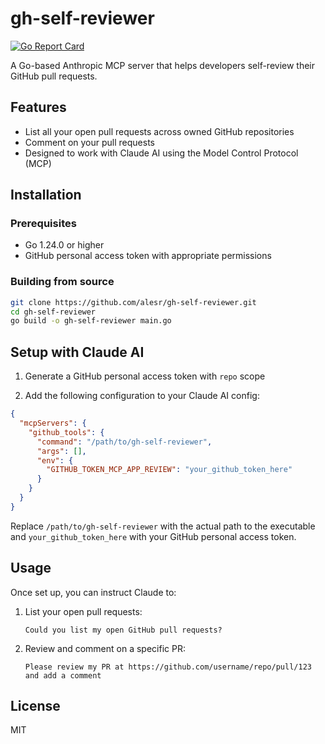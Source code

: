 # gh-self-reviewer
[![Go Report Card](https://goreportcard.com/badge/github.com/alesr/gh-self-reviewer)](https://goreportcard.com/report/github.com/alesr/gh-self-reviewer)

A Go-based Anthropic MCP server that helps developers self-review their GitHub pull requests.

## Features

- List all your open pull requests across owned GitHub repositories
- Comment on your pull requests
- Designed to work with Claude AI using the Model Control Protocol (MCP)

## Installation

### Prerequisites

- Go 1.24.0 or higher
- GitHub personal access token with appropriate permissions

### Building from source

```bash
git clone https://github.com/alesr/gh-self-reviewer.git
cd gh-self-reviewer
go build -o gh-self-reviewer main.go
```

## Setup with Claude AI

1. Generate a GitHub personal access token with `repo` scope

2. Add the following configuration to your Claude AI config:

```json
{
  "mcpServers": {
    "github_tools": {
      "command": "/path/to/gh-self-reviewer",
      "args": [],
      "env": {
        "GITHUB_TOKEN_MCP_APP_REVIEW": "your_github_token_here"
      }
    }
  }
}
```

Replace `/path/to/gh-self-reviewer` with the actual path to the executable and `your_github_token_here` with your GitHub personal access token.

## Usage

Once set up, you can instruct Claude to:

1. List your open pull requests:
   ```
   Could you list my open GitHub pull requests?
   ```

2. Review and comment on a specific PR:
   ```
   Please review my PR at https://github.com/username/repo/pull/123 and add a comment
   ```

## License

MIT
